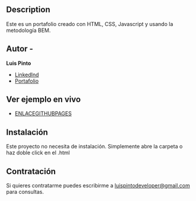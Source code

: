 ## Description

Este es un portafolio creado con HTML, CSS, Javascript y usando la metodología BEM.

## Autor -
**Luis Pinto**

* [LinkedInd](https://www.linkedin.com/in/luispintodeveloper/)
* [Portafolio](https://midominio.es/)

## Ver ejemplo en vivo
- [ENLACEGITHUBPAGES](ENLACEGITHUBPAGES)

## Instalación
Este proyecto no necesita de instalación. Simplemente abre la carpeta o haz doble click en el .html

## Contratación
Si quieres contratarme puedes escribirme a luispintodeveloper@gmail.com para consultas.
